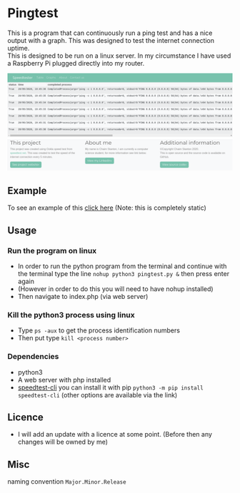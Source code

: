 # Pingtest
This is a program that can continuously run a ping test and has a nice output with a graph. This was designed to test the internet connection uptime.  
This is designed to be run on a linux server. In my circumstance I have used a Raspberry Pi plugged directly into my router. 

![Picture of sample image](sampeImage.jpg "picture of sample image")

## Example
To see an example of this [click here](http://pingtest.rf.gd/) (Note: this is completely static)

## Usage
### Run the program on linux
* In order to run the python program from the terminal and continue with the terminal type
the line 
```nohup python3 pingtest.py &``` then press enter again   
* (However in order to do this you will need to have nohup installed)
* Then navigate to index.php (via web server)

### Kill the python3 process using linux
* Type `ps -aux` to get the process identification numbers 
* Then put type `kill <process number>`

### Dependencies 
* python3 
* A web server with php installed 
* [speedtest-cli](https://pypi.org/project/speedtest-cli/) you can install it with pip `python3 -m pip install speedtest-cli` (other options are available via the link)  

## Licence
* I will add an update with a licence at some point. (Before then any changes will be owned by me) 

## Misc
naming convention `Major.Minor.Release`  